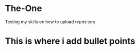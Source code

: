 # The-One
<head>Testing my skills on how to upload repository</head> 
<h1>This is where i add bullet points</h1>

